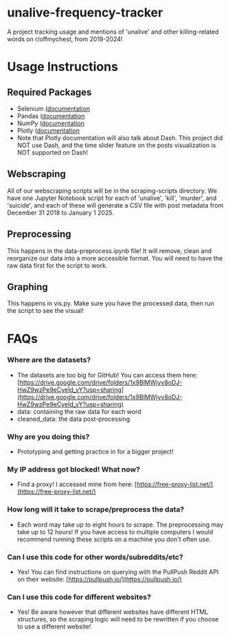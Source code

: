 # unalive-frequency-tracker

A project tracking usage and mentions of 'unalive' and other killing-related words on r/offmychest, from 2019-2024!

# Usage Instructions

## Required Packages
* Selenium ([documentation](https://www.selenium.dev/documentation/)
* Pandas ([documentation](https://pandas.pydata.org/docs/)
* NumPy ([documentation](https://numpy.org/doc/stable/)
* Plotly ([documentation](https://plotly.com/python/)
*    Note that Plotly documentation will also talk about Dash. This project did NOT use Dash, and the time slider feature on the posts visualization is NOT supported on Dash!

## Webscraping
All of our webscraping scripts will be in the scraping-scripts directory. We have one Jupyter Notebook script for each of 'unalive', 'kill', 'murder', and 'suicide', and each of these will generate a CSV file with post metadata from December 31 2018 to January 1 2025.

## Preprocessing
This happens in the data-preprocess.ipynb file! It will remove, clean and reorganize our data into a more accessible format. You will need to have the raw data first for the script to work.

## Graphing
This happens in vis.py. Make sure you have the processed data, then run the script to see the visual!

# FAQs
### Where are the datasets?
* The datasets are too big for GitHub! You can access them here: [https://drive.google.com/drive/folders/1x9BlMWjyv8oDJ-HwZ9wzPe9eCyeId_vY?usp=sharing](https://drive.google.com/drive/folders/1x9BlMWjyv8oDJ-HwZ9wzPe9eCyeId_vY?usp=sharing)
*   data: containing the raw data for each word
*   cleaned_data: the data post-processing

### Why are you doing this?
* Prototyping and getting practice in for a bigger project!

### My IP address got blocked! What now?
* Find a proxy! I accessed mine from here: [https://free-proxy-list.net/](https://free-proxy-list.net/)

### How long will it take to scrape/preprocess the data?
* Each word may take up to eight hours to scrape. The preprocessing may take up to 12 hours! If you have access to multiple computers I would recommend running these scripts on a machine you don't often use.

### Can I use this code for other words/subreddits/etc?
* Yes! You can find instructions on querying with the PullPush Reddit API on their website: [https://pullpush.io/](https://pullpush.io/)

### Can I use this code for different websites?
* Yes! Be aware however that different websites have different HTML structures, so the scraping logic will need to be rewritten if you choose to use a different website!
